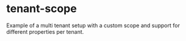 tenant-scope
============


Example of a multi tenant setup with a custom scope and support
for different properties per tenant.
